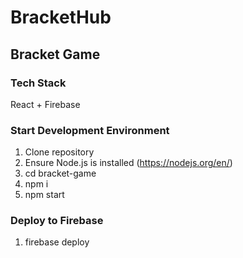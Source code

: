 # BracketHub
## Bracket Game

### Tech Stack

React + Firebase

### Start Development Environment

1. Clone repository
2. Ensure Node.js is installed (https://nodejs.org/en/)
3. cd bracket-game
4. npm i
5. npm start

### Deploy to Firebase

1. firebase deploy
